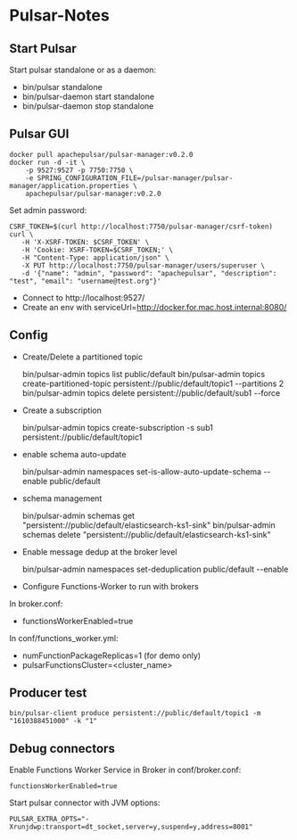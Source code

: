 # Pulsar-Notes

## Start Pulsar

Start pulsar standalone or as a daemon:
* bin/pulsar standalone
* bin/pulsar-daemon start standalone
* bin/pulsar-daemon stop standalone

## Pulsar GUI

    docker pull apachepulsar/pulsar-manager:v0.2.0
    docker run -d -it \
        -p 9527:9527 -p 7750:7750 \
        -e SPRING_CONFIGURATION_FILE=/pulsar-manager/pulsar-manager/application.properties \
        apachepulsar/pulsar-manager:v0.2.0

Set admin password:

    CSRF_TOKEN=$(curl http://localhost:7750/pulsar-manager/csrf-token)
    curl \
       -H 'X-XSRF-TOKEN: $CSRF_TOKEN' \
       -H 'Cookie: XSRF-TOKEN=$CSRF_TOKEN;' \
       -H "Content-Type: application/json" \
       -X PUT http://localhost:7750/pulsar-manager/users/superuser \
       -d '{"name": "admin", "password": "apachepulsar", "description": "test", "email": "username@test.org"}'


* Connect to http://localhost:9527/
* Create an env with serviceUrl=http://docker.for.mac.host.internal:8080/

## Config

* Create/Delete a partitioned topic

    bin/pulsar-admin topics list public/default
    bin/pulsar-admin topics create-partitioned-topic persistent://public/default/topic1 --partitions 2
    bin/pulsar-admin topics delete persistent://public/default/sub1 --force

* Create a subscription

    bin/pulsar-admin topics create-subscription -s sub1 persistent://public/default/topic1

* enable schema auto-update

    bin/pulsar-admin namespaces set-is-allow-auto-update-schema --enable public/default
    
* schema management

    bin/pulsar-admin schemas get "persistent://public/default/elasticsearch-ks1-sink"
    bin/pulsar-admin schemas delete "persistent://public/default/elasticsearch-ks1-sink"


* Enable message dedup at the broker level

    bin/pulsar-admin namespaces set-deduplication public/default --enable

* Configure Functions-Worker to run with brokers

In broker.conf:
* functionsWorkerEnabled=true

In conf/functions_worker.yml:
* numFunctionPackageReplicas=1 (for demo only)
* pulsarFunctionsCluster=<cluster_name>

## Producer test

    bin/pulsar-client produce persistent://public/default/topic1 -m "1610388451000" -k "1"


## Debug connectors

Enable Functions Worker Service in Broker in conf/broker.conf:

    functionsWorkerEnabled=true

Start pulsar connector with JVM options:

    PULSAR_EXTRA_OPTS="-Xrunjdwp:transport=dt_socket,server=y,suspend=y,address=8001"